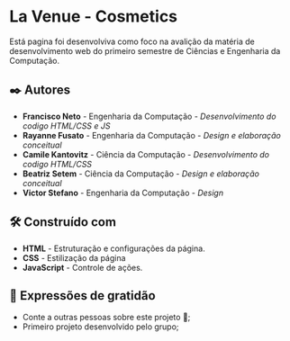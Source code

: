 # La Venue - Cosmetics

Está pagina foi desenvolviva como foco na avalição da matéria de desenvolvimento web do primeiro semestre de Ciências e Engenharia da Computação.

## ✒️ Autores

* **Francisco Neto** - Engenharia da Computação - *Desenvolvimento do codigo HTML/CSS e JS*
* **Rayanne Fusato** - Engenharia da Computação - *Design e elaboração conceitual*
* **Camile Kantovitz** - Ciência da Computação - *Desenvolvimento do codigo HTML/CSS*
* **Beatriz Setem** - Ciência da Computação - *Design e elaboração conceitual*
* **Victor Stefano** - Engenharia da Computação - *Design*

## 🛠️ Construído com

* **HTML** - Estruturação e configurações da página.
* **CSS** - Estilização da página
* **JavaScript** - Controle de ações.

## 🎁 Expressões de gratidão

* Conte a outras pessoas sobre este projeto 📢;
* Primeiro projeto desenvolvido pelo grupo;




